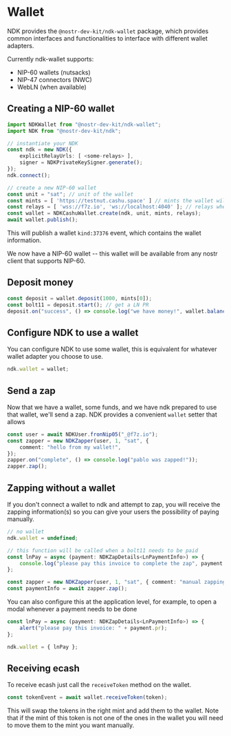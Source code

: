 # Wallet

NDK provides the `@nostr-dev-kit/ndk-wallet` package, which provides common interfaces and functionalities to interface with different wallet adapters.

Currently ndk-wallet supports:

- NIP-60 wallets (nutsacks)
- NIP-47 connectors (NWC)
- WebLN (when available)

## Creating a NIP-60 wallet

```ts
import NDKWallet from "@nostr-dev-kit/ndk-wallet";
import NDK from "@nostr-dev-kit/ndk";

// instantiate your NDK
const ndk = new NDK({
    explicitRelayUrls: [ <some-relays> ],
    signer = NDKPrivateKeySigner.generate();
});
ndk.connect();

// create a new NIP-60 wallet
const unit = "sat"; // unit of the wallet
const mints = [ 'https://testnut.cashu.space' ] // mints the wallet will use
const relays = [ 'wss://f7z.io', 'ws://localhost:4040' ]; // relays where proofs will be stored
const wallet = NDKCashuWallet.create(ndk, unit, mints, relays);
await wallet.publish();
```

This will publish a wallet `kind:37376` event, which contains the wallet information.

We now have a NIP-60 wallet -- this wallet will be available from any nostr client that supports NIP-60.

## Deposit money

```ts
const deposit = wallet.deposit(1000, mints[0]);
const bolt11 = deposit.start(); // get a LN PR
deposit.on("success", () => console.log("we have money!", wallet.balance()));
```

## Configure NDK to use a wallet

You can configure NDK to use some wallet, this is equivalent for whatever wallet adapter you choose to use.

```ts
ndk.wallet = wallet;
```

## Send a zap

Now that we have a wallet, some funds, and we have ndk prepared to use that wallet, we'll send a zap. NDK provides a convenient `wallet` setter that allows

```ts
const user = await NDKUser.fronNip05("_@f7z.io");
const zapper = new NDKZapper(user, 1, "sat", {
    comment: "hello from my wallet!",
});
zapper.on("complete", () => console.log("pablo was zapped!"));
zapper.zap();
```

## Zapping without a wallet

If you don't connect a wallet to ndk and attempt to zap, you will receive the zapping information(s) so you can give your users the possibility of paying manually.

```ts
// no wallet
ndk.wallet = undefined;

// this function will be called when a bolt11 needs to be paid
const lnPay = async (payment: NDKZapDetails<LnPaymentInfo>) => {
    console.log("please pay this invoice to complete the zap", payment.pr);
};

const zapper = new NDKZapper(user, 1, "sat", { comment: "manual zapping", lnPay });
const paymentInfo = await zapper.zap();
```

You can also configure this at the application level, for example, to open a modal whenever a payment needs to be done

```ts
const lnPay = async (payment: NDKZapDetails<LnPaymentInfo>) => {
    alert("please pay this invoice: " + payment.pr);
};

ndk.wallet = { lnPay };
```

## Receiving ecash

To receive ecash just call the `receiveToken` method on the wallet.

```ts
const tokenEvent = await wallet.receiveToken(token);
```

This will swap the tokens in the right mint and add them to the wallet. Note that if the mint of this token is not one of the ones in the wallet you will need to move them to the mint you want manually.
